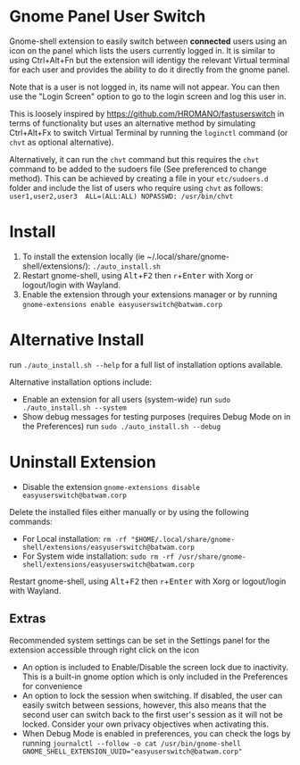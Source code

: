 # Gnome Panel User Switch
Gnome-shell extension to easily switch between **connected** users using an icon on the panel which lists the users currently logged in. It is similar to using Ctrl+Alt+Fn but the extension will identigy the relevant Virtual terminal for each user and provides the ability to do it directly from the gnome panel.

Note that is a user is not logged in, its name will not appear. You can then use the "Login Screen" option to go to the login screen and log this user in.

This is loosely inspired by https://github.com/HROMANO/fastuserswitch in terms of functionality but uses an alternative method by simulating Ctrl+Alt+Fx to switch Virtual Terminal by running the `loginctl` command (or `chvt` as optional alternative).

Alternatively, it can run the `chvt` command but this requires the `chvt` command to be added to the sudoers file (See preferenced to change method). This can be achieved by creating a file in your `etc/sudoers.d` folder and include the list of users who require using `chvt` as follows:
`user1,user2,user3  ALL=(ALL:ALL) NOPASSWD: /usr/bin/chvt`

# Install
1. To install the extension locally (ie ~/.local/share/gnome-shell/extensions/): `./auto_install.sh`
2. Restart gnome-shell, using <kbd>Alt</kbd>+<kbd>F2</kbd> then `r`+<kbd>Enter</kbd> with Xorg or logout/login with Wayland.
3. Enable the extension through your extensions manager or by running `gnome-extensions enable easyuserswitch@batwam.corp`

# Alternative Install
run `./auto_install.sh --help` for a full list of installation options available.

Alternative installation options include:
- Enable an extension for all users (system-wide)
run `sudo ./auto_install.sh --system`
- Show debug messages for testing purposes (requires Debug Mode on in the Preferences)
run `sudo ./auto_install.sh --debug`

# Uninstall Extension
- Disable the extension
`gnome-extensions disable easyuserswitch@batwam.corp`

Delete the installed files either manually or by using the following commands:
- For Local installation:
`rm -rf "$HOME/.local/share/gnome-shell/extensions/easyuserswitch@batwam.corp`
- For System wide installation:
`sudo rm -rf /usr/share/gnome-shell/extensions/easyuserswitch@batwam.corp`

Restart gnome-shell, using <kbd>Alt</kbd>+<kbd>F2</kbd> then `r`+<kbd>Enter</kbd> with Xorg or logout/login with Wayland.
## Extras
Recommended system settings can be set in the Settings panel for the extension accessible through right click on the icon
- An option is included to Enable/Disable the screen lock due to inactivity. This is a built-in gnome option which is only included in the Preferences for convenience
- An option to lock the session when switching. If disabled, the user can easily switch between sessions, however, this also means that the second user can switch back to the first user's session as it will not be locked. Consider your own privacy objectives when activating this.
- When Debug Mode is enabled in preferences, you can check the logs by running `journalctl --follow -o cat /usr/bin/gnome-shell GNOME_SHELL_EXTENSION_UUID="easyuserswitch@batwam.corp"`

